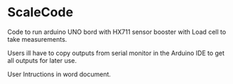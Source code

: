 # ScaleCode
Code to run arduino UNO bord with HX711 sensor booster with Load cell to take measurements. 

Users ill have to copy outputs from serial monitor in the Arduino IDE to get all outputs for later use.

User Intructions in word document. 
